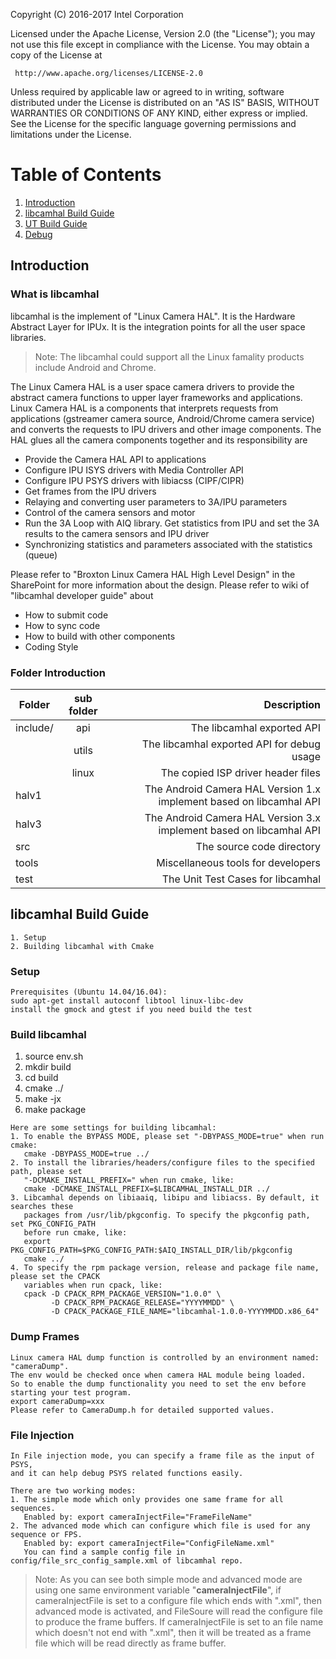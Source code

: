 
Copyright (C) 2016-2017 Intel Corporation

Licensed under the Apache License, Version 2.0 (the "License");
you may not use this file except in compliance with the License.
You may obtain a copy of the License at

     http://www.apache.org/licenses/LICENSE-2.0

Unless required by applicable law or agreed to in writing, software
distributed under the License is distributed on an "AS IS" BASIS,
WITHOUT WARRANTIES OR CONDITIONS OF ANY KIND, either express or implied.
See the License for the specific language governing permissions and
limitations under the License.


# Table of Contents
1. [Introduction](##Introduction)
2. [libcamhal Build Guide](##libcamhal-Build-Guide)
3. [UT Build Guide](##UT-Build-Guide)
4. [Debug](##Debug)

## Introduction
### What is libcamhal
libcamhal is the implement of "Linux Camera HAL".
It is the Hardware Abstract Layer for IPUx. It is the integration points for all
the user space libraries.

> Note:
> The libcamhal could support all the Linux famality products include Android and Chrome.

The Linux Camera HAL is a user space camera drivers to provide the abstract camera
functions to upper layer frameworks and applications.
Linux Camera HAL is a components that interprets requests from applications
(gstreamer camera source, Android/Chrome camera service) and converts the requests
to IPU drivers and other image components.
The HAL glues all the camera components together and its responsibility are
 * Provide the Camera HAL API to applications
 * Configure IPU ISYS drivers with Media Controller API
 * Configure IPU PSYS drivers with libiacss (CIPF/CIPR)
 * Get frames from the IPU drivers
 * Relaying and converting user parameters to 3A/IPU parameters
 * Control of the camera sensors and motor
 * Run the 3A Loop with AIQ library. Get statistics from IPU and set the 3A results to the camera sensors and IPU driver
 * Synchronizing statistics and parameters associated with the statistics (queue)


Please refer to "Broxton Linux Camera HAL High Level Design" in the SharePoint
	for more information about the design.
Please refer to wiki of "libcamhal developer guide" about
 * How to submit code
 * How to sync code
 * How to build with other components
 * Coding Style

### Folder Introduction

| Folder    | sub folder    | Description  |
| ----------|:-------------:| -----:|
| include/  | api | The libcamhal exported API |
|           | utils         |   The libcamhal exported API for debug usage |
|           | linux         |   The copied ISP driver header files |
| halv1     | | The Android Camera HAL Version 1.x implement based on libcamhal API |
| halv3     | | The Android Camera HAL Version 3.x implement based on libcamhal API |
| src       | | The source code directory |
| tools     | | Miscellaneous tools for developers |
| test      | | The Unit Test Cases for libcamhal |


## libcamhal Build Guide
    1. Setup
    2. Building libcamhal with Cmake

### Setup
    Prerequisites (Ubuntu 14.04/16.04):
    sudo apt-get install autoconf libtool linux-libc-dev
    install the gmock and gtest if you need build the test

### Build libcamhal
   1. source env.sh
   2. mkdir build
   3. cd build
   4. cmake ../
   5. make -jx
   6. make package

    Here are some settings for building libcamhal:
    1. To enable the BYPASS MODE, please set "-DBYPASS_MODE=true" when run cmake:
       cmake -DBYPASS_MODE=true ../
    2. To install the libraries/headers/configure files to the specified path, please set
       "-DCMAKE_INSTALL_PREFIX=" when run cmake, like:
       cmake -DCMAKE_INSTALL_PREFIX=$LIBCAMHAL_INSTALL_DIR ../
    3. Libcamhal depends on libiaaiq, libipu and libiacss. By default, it searches these
       packages from /usr/lib/pkgconfig. To specify the pkgconfig path, set PKG_CONFIG_PATH
       before run cmake, like:
       export PKG_CONFIG_PATH=$PKG_CONFIG_PATH:$AIQ_INSTALL_DIR/lib/pkgconfig
       cmake ../
    4. To specify the rpm package version, release and package file name, please set the CPACK
       variables when run cpack, like:
       cpack -D CPACK_RPM_PACKAGE_VERSION="1.0.0" \
             -D CPACK_RPM_PACKAGE_RELEASE="YYYYMMDD" \
             -D CPACK_PACKAGE_FILE_NAME="libcamhal-1.0.0-YYYYMMDD.x86_64"


### Dump Frames
    Linux camera HAL dump function is controlled by an environment named: "cameraDump".
    The env would be checked once when camera HAL module being loaded.
    So to enable the dump functionality you need to set the env before starting your test program.
    export cameraDump=xxx
    Please refer to CameraDump.h for detailed supported values.
### File Injection
    In File injection mode, you can specify a frame file as the input of PSYS,
    and it can help debug PSYS related functions easily.

    There are two working modes:
    1. The simple mode which only provides one same frame for all sequences.
       Enabled by: export cameraInjectFile="FrameFileName"
    2. The advanced mode which can configure which file is used for any sequence or FPS.
       Enabled by: export cameraInjectFile="ConfigFileName.xml"
       You can find a sample config file in config/file_src_config_sample.xml of libcamhal repo.
> Note: As you can see both simple mode and advanced mode are using one same environment variable
> "**cameraInjectFile**", if cameraInjectFile is set to a configure file which ends with ".xml",
> then advanced mode is activated, and FileSoure will read the configure file to produce
> the frame buffers. If cameraInjectFile is set to an file name which doesn't not end with
> ".xml", then it will be treated as a frame file which will be read directly as frame buffer.
